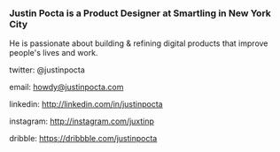 
### Justin Pocta is a Product Designer at Smartling in New York City

He is passionate about building & refining digital products that improve people's lives and work.

twitter: @justinpocta

email: howdy@justinpocta.com

linkedin: http://linkedin.com/in/justinpocta

instagram: http://instagram.com/juxtinp

dribble: https://dribbble.com/justinpocta
